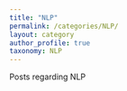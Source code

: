 ```yaml
---
title: "NLP"
permalink: /categories/NLP/
layout: category
author_profile: true
taxonomy: NLP
---
```


Posts regarding NLP 